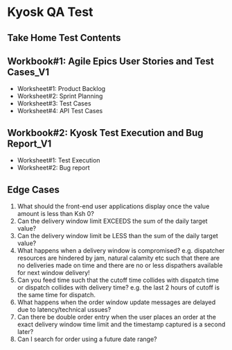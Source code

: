 # Kyosk QA Test

## Take Home Test Contents

## Workbook#1: Agile Epics User Stories and Test Cases_V1

- Worksheet#1: Product Backlog
- Worksheet#2: Sprint Planning
- Worksheet#3: Test Cases
- Worksheet#4: API Test Cases

## Workbook#2: Kyosk Test Execution and Bug Report_V1

- Worksheet#1: Test Execution
- Worksheet#2: Bug report

## Edge Cases

1. What should the front-end user applications display once the value amount is less than Ksh 0?
2. Can the delivery window limit EXCEEDS the sum of the daily target value?
3. Can the delivery window limit be LESS than the sum of the daily target value?
4. What happens when a delivery window is compromised? e.g. dispatcher resources are hindered by jam, natural calamity etc such that there are no deliveries made on time and there are no or less dispathers available for next window delivery!
5. Can you feed time such that the cutoff time collides with dispatch time or dispatch collides with delivery time? e.g. the last 2 hours of cutoff is the same time for dispatch.
6. What happens when the order window update messages are delayed due to latency/technical ussues?
7. Can there be double order entry when the user places an order at the exact delivery window time limit and the timestamp captured is a second later? 
8. Can I search for order using a future date range?


